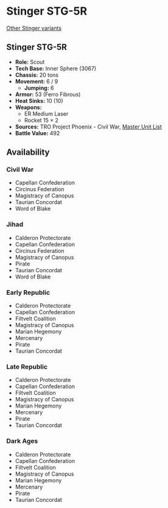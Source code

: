 # Stinger STG-5R

[Other Stinger variants](../stinger.md)

## Stinger STG-5R
- **Role:** Scout
- **Tech Base:** Inner Sphere (3067)
- **Chassis:** 20 tons
- **Movement:** 6 / 9
  - **Jumping:** 6
- **Armor:** 53 (Ferro Fibrous)
- **Heat Sinks:** 10 (10)
- **Weapons:**
  - ER Medium Laser
  - Rocket 15 × 2
- **Sources:** TRO Project Phoenix - Civil War, [Master Unit List](http://masterunitlist.info/Unit/Details/3064/stinger-stg-5r)
- **Battle Value:** 492

## Availability

### Civil War
- Capellan Confederation
- Circinus Federation
- Magistracy of Canopus
- Taurian Concordat
- Word of Blake

### Jihad
- Calderon Protectorate
- Capellan Confederation
- Circinus Federation
- Magistracy of Canopus
- Pirate
- Taurian Concordat
- Word of Blake

### Early Republic
- Calderon Protectorate
- Capellan Confederation
- Filtvelt Coalition
- Magistracy of Canopus
- Marian Hegemony
- Mercenary
- Pirate
- Taurian Concordat

### Late Republic
- Calderon Protectorate
- Capellan Confederation
- Filtvelt Coalition
- Magistracy of Canopus
- Marian Hegemony
- Mercenary
- Pirate
- Taurian Concordat

### Dark Ages
- Calderon Protectorate
- Capellan Confederation
- Filtvelt Coalition
- Magistracy of Canopus
- Marian Hegemony
- Mercenary
- Pirate
- Taurian Concordat

